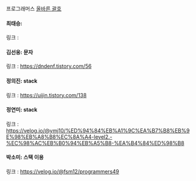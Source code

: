 프로그래머스 [올바른 괄호](https://school.programmers.co.kr/learn/courses/30/lessons/12909)<br>

#### 최태승: 
링크 : 

#### 김선웅: 문자
링크 : https://dndenf.tistory.com/56

#### 정의진: stack
링크 : https://uijin.tistory.com/138

#### 정연미: stack 
링크 : https://velog.io/@ymj10/%ED%94%84%EB%A1%9C%EA%B7%B8%EB%9E%98%EB%A8%B8%EC%8A%A4-level2.-%EC%98%AC%EB%B0%94%EB%A5%B8-%EA%B4%84%ED%98%B8

#### 박소미: 스택 이용
링크 : https://velog.io/@fsm12/programmers49
